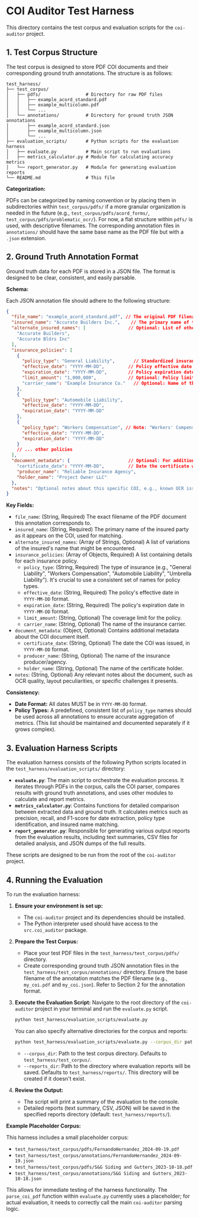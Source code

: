 # COI Auditor Test Harness

This directory contains the test corpus and evaluation scripts for the `coi-auditor` project.

## 1. Test Corpus Structure

The test corpus is designed to store PDF COI documents and their corresponding ground truth annotations. The structure is as follows:

```
test_harness/
├── test_corpus/
│   ├── pdfs/                 # Directory for raw PDF files
│   │   ├── example_acord_standard.pdf
│   │   ├── example_multicolumn.pdf
│   │   └── ...
│   └── annotations/          # Directory for ground truth JSON annotations
│       ├── example_acord_standard.json
│       ├── example_multicolumn.json
│       └── ...
├── evaluation_scripts/       # Python scripts for the evaluation harness
│   ├── evaluate.py           # Main script to run evaluations
│   ├── metrics_calculator.py # Module for calculating accuracy metrics
│   └── report_generator.py   # Module for generating evaluation reports
└── README.md                 # This file
```

**Categorization:**

PDFs can be categorized by naming convention or by placing them in subdirectories within `test_corpus/pdfs/` if a more granular organization is needed in the future (e.g., `test_corpus/pdfs/acord_forms/`, `test_corpus/pdfs/problematic_ocr/`). For now, a flat structure within `pdfs/` is used, with descriptive filenames. The corresponding annotation files in `annotations/` should have the same base name as the PDF file but with a `.json` extension.

## 2. Ground Truth Annotation Format

Ground truth data for each PDF is stored in a JSON file. The format is designed to be clear, consistent, and easily parsable.

**Schema:**

Each JSON annotation file should adhere to the following structure:

```json
{
  "file_name": "example_acord_standard.pdf", // The original PDF filename
  "insured_name": "Accurate Builders Inc.",    // The primary name of the insured/subcontractor
  "alternate_insured_names": [                // Optional: List of other known names for matching
    "Accurate Builders",
    "Accurate Bldrs Inc"
  ],
  "insurance_policies": [
    {
      "policy_type": "General Liability",       // Standardized insurance type name
      "effective_date": "YYYY-MM-DD",         // Policy effective date
      "expiration_date": "YYYY-MM-DD",        // Policy expiration date
      "limit_amount": "1,000,000",            // Optional: Policy limit
      "carrier_name": "Example Insurance Co."   // Optional: Name of the insurance carrier
    },
    {
      "policy_type": "Automobile Liability",
      "effective_date": "YYYY-MM-DD",
      "expiration_date": "YYYY-MM-DD"
    },
    {
      "policy_type": "Workers Compensation", // Note: "Workers' Compensation" or "Workers Comp" might also be used, standardization is key
      "effective_date": "YYYY-MM-DD",
      "expiration_date": "YYYY-MM-DD"
    }
    // ... other policies
  ],
  "document_metadata": {                      // Optional: For additional document-level info
    "certificate_date": "YYYY-MM-DD",         // Date the certificate was issued
    "producer_name": "Reliable Insurance Agency",
    "holder_name": "Project Owner LLC"
  },
  "notes": "Optional notes about this specific COI, e.g., known OCR issues, specific layout quirks."
}
```

**Key Fields:**

*   `file_name`: (String, Required) The exact filename of the PDF document this annotation corresponds to.
*   `insured_name`: (String, Required) The primary name of the insured party as it appears on the COI, used for matching.
*   `alternate_insured_names`: (Array of Strings, Optional) A list of variations of the insured's name that might be encountered.
*   `insurance_policies`: (Array of Objects, Required) A list containing details for each insurance policy.
    *   `policy_type`: (String, Required) The type of insurance (e.g., "General Liability", "Workers Compensation", "Automobile Liability", "Umbrella Liability"). It's crucial to use a consistent set of names for policy types.
    *   `effective_date`: (String, Required) The policy's effective date in `YYYY-MM-DD` format.
    *   `expiration_date`: (String, Required) The policy's expiration date in `YYYY-MM-DD` format.
    *   `limit_amount`: (String, Optional) The coverage limit for the policy.
    *   `carrier_name`: (String, Optional) The name of the insurance carrier.
*   `document_metadata`: (Object, Optional) Contains additional metadata about the COI document itself.
    *   `certificate_date`: (String, Optional) The date the COI was issued, in `YYYY-MM-DD` format.
    *   `producer_name`: (String, Optional) The name of the insurance producer/agency.
    *   `holder_name`: (String, Optional) The name of the certificate holder.
*   `notes`: (String, Optional) Any relevant notes about the document, such as OCR quality, layout peculiarities, or specific challenges it presents.

**Consistency:**

*   **Date Format:** All dates MUST be in `YYYY-MM-DD` format.
*   **Policy Types:** A predefined, consistent list of `policy_type` names should be used across all annotations to ensure accurate aggregation of metrics. (This list should be maintained and documented separately if it grows complex).

## 3. Evaluation Harness Scripts

The evaluation harness consists of the following Python scripts located in the `test_harness/evaluation_scripts/` directory:

*   **`evaluate.py`**: The main script to orchestrate the evaluation process. It iterates through PDFs in the corpus, calls the COI parser, compares results with ground truth annotations, and uses other modules to calculate and report metrics.
*   **`metrics_calculator.py`**: Contains functions for detailed comparison between extracted data and ground truth. It calculates metrics such as precision, recall, and F1-score for date extraction, policy type identification, and insured name matching.
*   **`report_generator.py`**: Responsible for generating various output reports from the evaluation results, including text summaries, CSV files for detailed analysis, and JSON dumps of the full results.

These scripts are designed to be run from the root of the `coi-auditor` project.

## 4. Running the Evaluation

To run the evaluation harness:

1.  **Ensure your environment is set up:**
    *   The `coi-auditor` project and its dependencies should be installed.
    *   The Python interpreter used should have access to the `src.coi_auditor` package.

2.  **Prepare the Test Corpus:**
    *   Place your test PDF files in the `test_harness/test_corpus/pdfs/` directory.
    *   Create corresponding ground truth JSON annotation files in the `test_harness/test_corpus/annotations/` directory. Ensure the base filename of the annotation matches the PDF filename (e.g., `my_coi.pdf` and `my_coi.json`). Refer to Section 2 for the annotation format.

3.  **Execute the Evaluation Script:**
    Navigate to the root directory of the `coi-auditor` project in your terminal and run the `evaluate.py` script.

    ```bash
    python test_harness/evaluation_scripts/evaluate.py
    ```

    You can also specify alternative directories for the corpus and reports:

    ```bash
    python test_harness/evaluation_scripts/evaluate.py --corpus_dir path/to/your/corpus --reports_dir path/to/your/reports
    ```

    *   `--corpus_dir`: Path to the test corpus directory. Defaults to `test_harness/test_corpus/`.
    *   `--reports_dir`: Path to the directory where evaluation reports will be saved. Defaults to `test_harness/reports/`. This directory will be created if it doesn't exist.

4.  **Review the Output:**
    *   The script will print a summary of the evaluation to the console.
    *   Detailed reports (text summary, CSV, JSON) will be saved in the specified reports directory (default: `test_harness/reports/`).

**Example Placeholder Corpus:**

This harness includes a small placeholder corpus:
*   `test_harness/test_corpus/pdfs/FernandoHernandez_2024-09-19.pdf`
*   `test_harness/test_corpus/annotations/FernandoHernandez_2024-09-19.json`
*   `test_harness/test_corpus/pdfs/S&G Siding and Gutters_2023-10-18.pdf`
*   `test_harness/test_corpus/annotations/S&G Siding and Gutters_2023-10-18.json`

This allows for immediate testing of the harness functionality. The `parse_coi_pdf` function within `evaluate.py` currently uses a placeholder; for actual evaluation, it needs to correctly call the main `coi-auditor` parsing logic.
